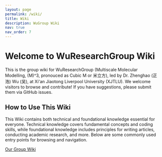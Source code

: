 ```yaml
---
layout: page
permalink: /wiki/
title: Wiki
description: WuGroup Wiki
nav: true
nav_order: 7
---
```

# Welcome to WuResearchGroup Wiki

This is the group wiki for WuResearchGroup (Multiscale Molecular Modelling, (M)^3, pronouced as Cubic M or 米立方), led by Dr. Zhenghao (正浩) Wu (吴), at Xi'an Jiaotong Liverpool University (XJTLU). We welcome visitors to browse and contribute! If you have suggestions, please submit them via GitHub issues.

## How to Use This Wiki

This Wiki contains both technical and foundational knowledge essential for everyone. Technical knowledge covers fundamental concepts and coding skills, while foundational knowledge includes principles for writing articles, conducting academic research, and more. Below are some commonly used entry points for browsing and navigation.

[Our Group Wiki](https://wuresearchgroup.github.io/wiki.wuresearchgroup)